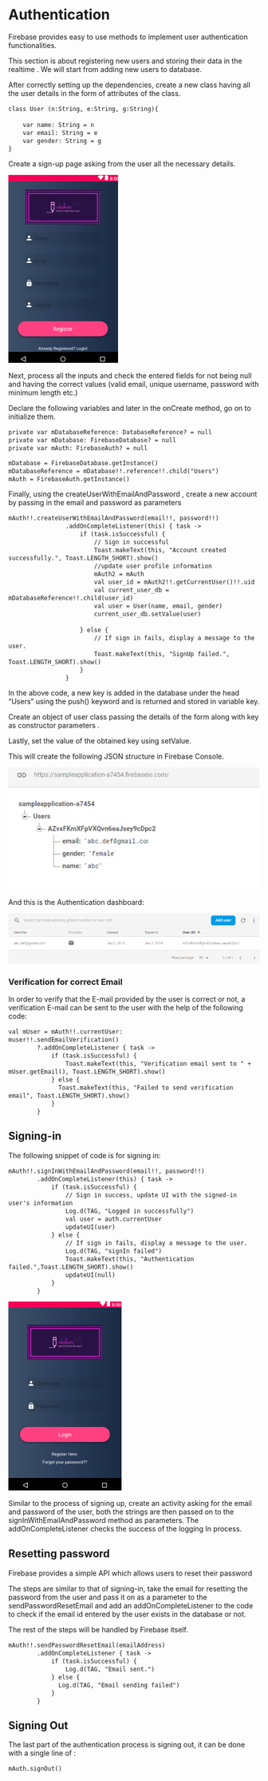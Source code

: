 # Authentication

Firebase provides easy to use methods to implement user authentication functionalities.

This section is about registering new users and storing their data in the realtime .
We will start from adding new users to database.

After correctly setting up the dependencies, create a new class having all the user details in the form of attributes of the class.

```
class User (n:String, e:String, g:String){

    var name: String = n
    var email: String = e
    var gender: String = g
}
```

Create a sign-up page asking from the user all the necessary details. 

![](./images/Database2.png)

Next, process all the inputs and check the entered fields for not being null and having the correct values (valid email, unique username, password with minimum length etc.)

Declare the following variables and later in the onCreate method, go on to initialize them.

```
private var mDatabaseReference: DatabaseReference? = null
private var mDatabase: FirebaseDatabase? = null
private var mAuth: FirebaseAuth? = null
```

```
mDatabase = FirebaseDatabase.getInstance()
mDatabaseReference = mDatabase!!.reference!!.child("Users")
mAuth = FirebaseAuth.getInstance()
```

Finally, using the createUserWithEmailAndPassword , create a new account by passing in the email and password as parameters

```
mAuth!!.createUserWithEmailAndPassword(email!!, password!!)
                .addOnCompleteListener(this) { task ->
                    if (task.isSuccessful) {
                        // Sign in successful
                        Toast.makeText(this, "Account created successfully.", Toast.LENGTH_SHORT).show()
                        //update user profile information
                        mAuth2 = mAuth
                        val user_id = mAuth2!!.getCurrentUser()!!.uid
                        val current_user_db =  mDatabaseReference!!.child(user_id)
                        val user = User(name, email, gender)
                        current_user_db.setValue(user)

                    } else {
                        // If sign in fails, display a message to the user.
                        Toast.makeText(this, "SignUp failed.", Toast.LENGTH_SHORT).show()
                    }
                }
```

In the above code, a new key is added in the database under the head “Users” using the push() keyword and is returned and stored in variable key.

Create an object of user class passing the details of the form along with key as constructor parameters .

Lastly, set the value of the obtained key using setValue.

This will create the following JSON structure in Firebase Console.

![](./images/Auth1.png)

And this is the Authentication dashboard: 

![](./images/Auth2.png)

### Verification for correct Email

In order to verify that the E-mail provided by the user is correct or not, a verification E-mail can be sent to the user with the help of the following code: 

```
val mUser = mAuth!!.currentUser:
muser!!.sendEmailVerification()
        ?.addOnCompleteListener { task ->
            if (task.isSuccessful) {
                Toast.makeText(this, "Verification email sent to " + mUser.getEmail(), Toast.LENGTH_SHORT).show()
            } else {
              Toast.makeText(this, "Failed to send verification email", Toast.LENGTH_SHORT).show()
            }
        }
 ```
 
## Signing-in

The following snippet of code is for signing in:

```
mAuth!!.signInWithEmailAndPassword(email!!, password!!)
        .addOnCompleteListener(this) { task ->
            if (task.isSuccessful) {
                // Sign in success, update UI with the signed-in user's information
                Log.d(TAG, "Logged in successfully")
                val user = auth.currentUser
                updateUI(user)
            } else {
                // If sign in fails, display a message to the user.
                Log.d(TAG, "signIn failed")
                Toast.makeText(this, "Authentication failed.",Toast.LENGTH_SHORT).show()
                updateUI(null)
            }
        }
 ```
 ![](./images/Auth3.png)
 
 Similar to the process of signing up, create an activity asking for the email and  password of the user, both the strings are then passed on to the signInWithEmailAndPassword method as parameters. The addOnCompleteListener checks the success of the logging In process.
 
## Resetting password

Firebase provides a simple API which allows users to reset their password
 
The steps are similar to that of signing-in, take the email for resetting the password from the user and pass it on as a parameter to the sendPasswordResetEmail and add an addOnCompleteListener to the code to check if the email id entered by the user exists in the database or not.

The rest of the steps will be handled by Firebase itself.

```
mAuth!!.sendPasswordResetEmail(emailAddress)
        .addOnCompleteListener { task ->
            if (task.isSuccessful) {
                Log.d(TAG, "Email sent.")
            } else {
              Log.d(TAG, "Email sending failed")
            }
        }
```

## Signing Out

The last part of the authentication process is signing out, it can be done with a single line of :
```
mAuth.signOut()
```





